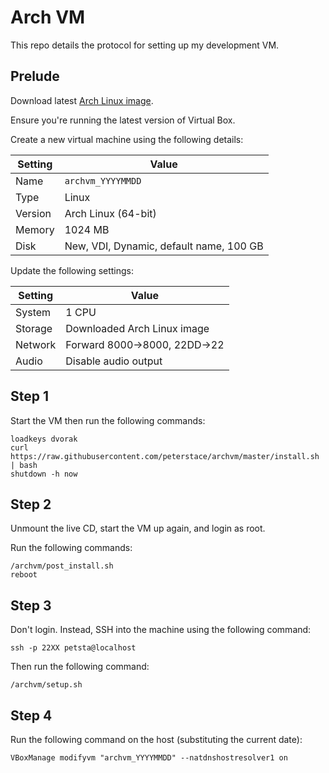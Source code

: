 # Arch VM

This repo details the protocol for setting up my development VM.

## Prelude

Download latest [Arch Linux image](https://www.archlinux.org/download/).

Ensure you're running the latest version of Virtual Box.

Create a new virtual machine using the following details:

| Setting | Value                                   |
| ---     | ---                                     |
| Name    | `archvm_YYYYMMDD`                       |
| Type    | Linux                                   |
| Version | Arch Linux (64-bit)                     |
| Memory  | 1024 MB                                 |
| Disk    | New, VDI, Dynamic, default name, 100 GB |

Update the following settings:

| Setting | Value                        |
| ---     | ---                          |
| System  | 1 CPU                        |
| Storage | Downloaded Arch Linux image  |
| Network | Forward 8000->8000, 22DD->22 |
| Audio   | Disable audio output         |

## Step 1

Start the VM then run the following commands:

```
loadkeys dvorak
curl https://raw.githubusercontent.com/peterstace/archvm/master/install.sh | bash
shutdown -h now
```

## Step 2

Unmount the live CD, start the VM up again, and login as root.

Run the following commands:

```
/archvm/post_install.sh
reboot
```

## Step 3

Don't login. Instead, SSH into the machine using the following command:

```
ssh -p 22XX petsta@localhost
```

Then run the following command:

```
/archvm/setup.sh
```

## Step 4

Run the following command on the host (substituting the current date):

```
VBoxManage modifyvm "archvm_YYYYMMDD" --natdnshostresolver1 on
```
